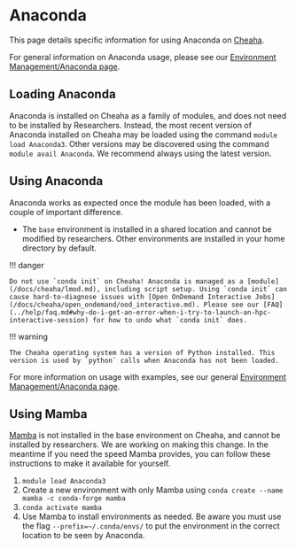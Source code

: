 # Anaconda

This page details specific information for using Anaconda on [Cheaha](../getting_started.md).

For general information on Anaconda usage, please see our [Environment Management/Anaconda page](../environment_management/conda.md).

## Loading Anaconda

Anaconda is installed on Cheaha as a family of modules, and does not need to be installed by Researchers. Instead, the most recent version of Anaconda installed on Cheaha may be loaded using the command `module load Anaconda3`. Other versions may be discovered using the command `module avail Anaconda`. We recommend always using the latest version.

## Using Anaconda

Anaconda works as expected once the module has been loaded, with a couple of important difference.

- The `base` environment is installed in a shared location and cannot be modified by researchers. Other environments are installed in your home directory by default.

<!-- markdownlint-disable MD046 -->
!!! danger

    Do not use `conda init` on Cheaha! Anaconda is managed as a [module](/docs/cheaha/lmod.md), including script setup. Using `conda init` can cause hard-to-diagnose issues with [Open OnDemand Interactive Jobs](/docs/cheaha/open_ondemand/ood_interactive.md). Please see our [FAQ](../help/faq.md#why-do-i-get-an-error-when-i-try-to-launch-an-hpc-interactive-session) for how to undo what `conda init` does.
<!-- markdownlint-disable MD046 -->

<!-- markdownlint-disable MD046 -->
!!! warning

    The Cheaha operating system has a version of Python installed. This version is used by `python` calls when Anaconda has not been loaded.
<!-- markdownlint-enable MD046 -->

For more information on usage with examples, see our general [Environment Management/Anaconda page](../environment_management/conda.md).

## Using Mamba

[Mamba](../environment_management/conda.md#speeding-things-up-with-mamba) is not installed in the base environment on Cheaha, and cannot be installed by researchers. We are working on making this change. In the meantime if you need the speed Mamba provides, you can follow these instructions to make it available for yourself.

1. `module load Anaconda3`
2. Create a new environment with only Mamba using `conda create --name mamba -c conda-forge mamba`
3. `conda activate mamba`
4. Use Mamba to install environments as needed. Be aware you must use the flag `--prefix=~/.conda/envs/` to put the environment in the correct location to be seen by Anaconda.

